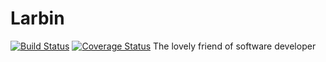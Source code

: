 
# Larbin
[![Build Status](https://travis-ci.org/wadinj/Larbin.svg?branch=master)](https://travis-ci.org/wadinj/Larbin)
[![Coverage Status](https://coveralls.io/repos/github/wadinj/Larbin/badge.svg?branch=master)](https://coveralls.io/github/wadinj/Larbin?branch=master)
The lovely friend of software developer
